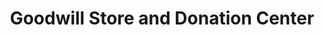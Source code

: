 ---
title: "Goodwill Store and Donation Center"
url: /chambersburg/goodwill-store-and-donation-center/
shop: charity
---